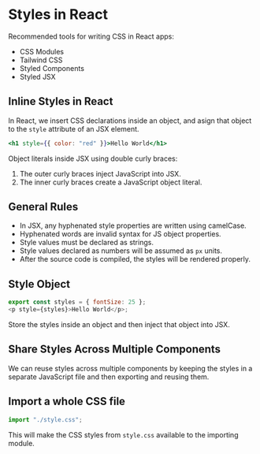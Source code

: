 # Styles in React

Recommended tools for writing CSS in React apps:

- CSS Modules
- Tailwind CSS
- Styled Components
- Styled JSX

## Inline Styles in React

In React, we insert CSS declarations inside an object, and asign that object to the `style` attribute of an JSX element.

```jsx
<h1 style={{ color: "red" }}>Hello World</h1>
```

Object literals inside JSX using double curly braces:

1. The outer curly braces inject JavaScript into JSX.
2. The inner curly braces create a JavaScript object literal.

## General Rules

- In JSX, any hyphenated style properties are written using camelCase.
- Hyphenated words are invalid syntax for JS object properties.
- Style values must be declared as strings.
- Style values declared as numbers will be assumed as `px` units.
- After the source code is compiled, the styles will be rendered properly.

## Style Object

```js
export const styles = { fontSize: 25 };
<p style={styles}>Hello World</p>;
```

Store the styles inside an object and then inject that object into JSX.

## Share Styles Across Multiple Components

We can reuse styles across multiple components by keeping the styles in a separate JavaScript file and then exporting and reusing them.

## Import a whole CSS file

```js
import "./style.css";
```

This will make the CSS styles from `style.css` available to the importing module.

<br>
